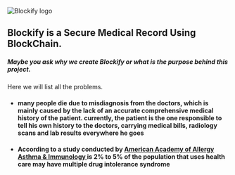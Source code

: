 ![Blockify logo](https://github.com/blockify-medical/Medical-Blockchain/blob/master/Pics/logo.png?raw=true)

## Blockify is a Secure Medical Record Using BlockChain.



##### Maybe you ask why we create Blockify or what is the purpose behind this project.

Here we will list all the problems.
  
* #### many people die due to misdiagnosis from the doctors, which is mainly caused by the lack of an accurate comprehensive medical history of the patient. currently, the patient is the one responsible to tell his own history to the doctors, carrying medical bills, radiology scans and lab results everywhere he goes

* #### According to a study conducted by [American Academy of Allergy Asthma & Immunology ](https://www.aaaai.org/conditions-and-treatments/library/allergy-library/multiple-drug-intolerance) is 2% to 5% of the population that uses health care may have multiple drug intolerance syndrome 

